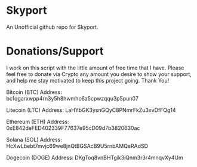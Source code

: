 # Skyport
An Unofficial github repo for Skyport.

# Donations/Support

I work on this script with the little amount of free time that I have. Please feel free to donate via Crypto any amount you desire to show your support, and help me stay motivated to keep this project going. Thank You!

Bitcoin (BTC) Address: bc1qgarxwpp4rn3y5h8hwmhc6a5cpwzqqu3p5pun07

Litecoin (LTC) Address: LaHYbGK3ysnGQyC8PNmrFkZu3xvDfFQg14

Ethereum (ETH) Address: 0xE842deFED402339F77637e95cD09d7b3820630ac

Solana (SOL) Address: HcXwLbebt7mvjc69we8jnQtBGSAcB9U5rnbAMQeRAdSD

Dogecoin (DOGE) Address: DKgToq8vnBHTgik3iQnm3r3r4mnqvXy4Um
